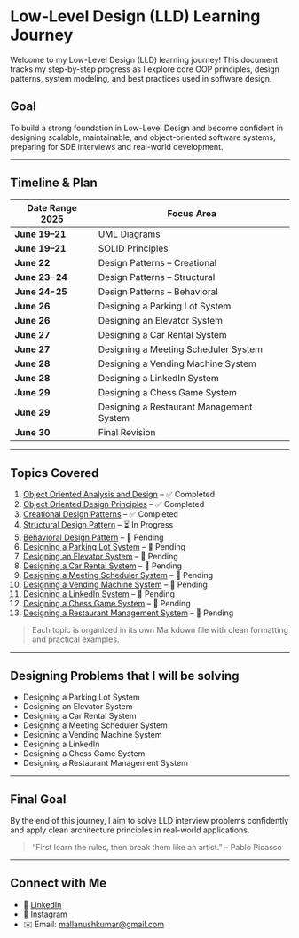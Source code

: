 # Low-Level Design (LLD) Learning Journey

Welcome to my Low-Level Design (LLD) learning journey! This document tracks my step-by-step progress as I explore core OOP principles, design patterns, system modeling, and best practices used in software design.

## Goal

To build a strong foundation in Low-Level Design and become confident in designing scalable, maintainable, and object-oriented software systems, preparing for SDE interviews and real-world development.

---

## Timeline & Plan

| Date Range 2025       | Focus Area                                                                                                             |
| ---------------- | ---------------------------------------------------------------------------------------------------------------------- |
| **June 19–21**   |        UML Diagrams                                   |
| **June 19–21**   |        SOLID Principles                               |
| **June 22**      |        Design Patterns – Creational                   |
| **June 23-24**   |        Design Patterns – Structural                   |
| **June 24-25**   |        Design Patterns – Behavioral                   |
| **June 26**      |        Designing a Parking Lot System                 |
| **June 26**      |        Designing an Elevator System                   |
| **June 27**      |        Designing a Car Rental System                  |
| **June 27**      |        Designing a Meeting Scheduler System           |
| **June 28**      |        Designing a Vending Machine System             |
| **June 28**      |        Designing a LinkedIn System                    |
| **June 29**      |        Designing a Chess Game System                  |
| **June 29**      |        Designing a Restaurant Management System       |
| **June 30**      |        Final Revision                                 |

---

## Topics Covered

1. [Object Oriented Analysis and Design](./01_Object_Oriented_Analysis_and_Design.md) – ✅ Completed  
2. [Object Oriented Design Principles](./02_Object_Oriented_Design_Principles.md) – ✅ Completed  
3. [Creational Design Patterns](./03_Creational_Design_Patterns.md) – ✅ Completed  
4. [Structural Design Pattern](./04_Structural_Design_Pattern.md) – ⏳ In Progress  
5. [Behavioral Design Pattern](./05_Behavioral_Design_Pattern.md) – 🔲 Pending  
6. [Designing a Parking Lot System](./06_Designing_a_Parking_Lot_System.md) – 🔲 Pending  
7. [Designing an Elevator System](./07_Designing_an_Elevator_System.md) – 🔲 Pending  
8. [Designing a Car Rental System](./08_Designing_a_Car_Rental_System.md) – 🔲 Pending  
9. [Designing a Meeting Scheduler System](./09_Designing_a_Meeting_Scheduler_System.md) – 🔲 Pending  
10. [Designing a Vending Machine System](./10_Designing_a_Vending_Machine_System.md) – 🔲 Pending  
11. [Designing a LinkedIn System](./11_Designing_a_LinkedIn_System.md) – 🔲 Pending  
12. [Designing a Chess Game System](./12_Designing_a_Chess_Game_System.md) – 🔲 Pending  
13. [Designing a Restaurant Management System](./13_Designing_a_Restaurant_Management_System.md) – 🔲 Pending  

> Each topic is organized in its own Markdown file with clean formatting and practical examples.

---

## Designing Problems that I will be solving

* Designing a Parking Lot System  
* Designing an Elevator System  
* Designing a Car Rental System  
* Designing a Meeting Scheduler System  
* Designing a Vending Machine System  
* Designing a LinkedIn  
* Designing a Chess Game System  
* Designing a Restaurant Management System  

---

## Final Goal

By the end of this journey, I aim to solve LLD interview problems confidently and apply clean architecture principles in real-world applications.

> “First learn the rules, then break them like an artist.” – Pablo Picasso

---

##  Connect with Me

- 💼 [LinkedIn](https://www.linkedin.com/in/anush-kumar-mall)  
- 📸 [Instagram](https://www.instagram.com/anush.kumar.mall/?next=%2Fanushkumar13%2F)  
- ✉️ Email: mallanushkumar@gmail.com